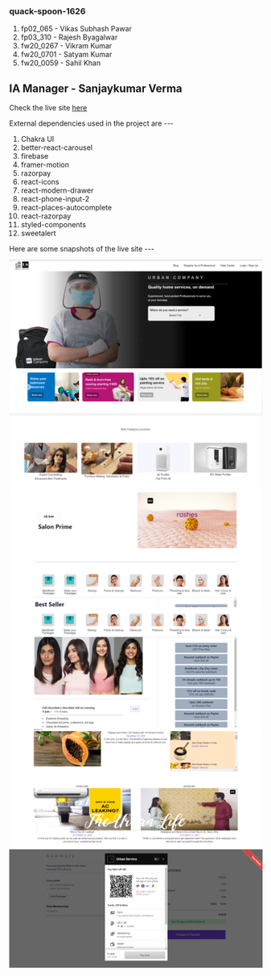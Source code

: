 ### quack-spoon-1626

1. fp02_065 - Vikas Subhash Pawar
2. fp03_310 - Rajesh Byagalwar
3. fw20_0267 - Vikram Kumar
4. fw20_0701 - Satyam Kumar
5. fw20_0059 - Sahil Khan


## IA Manager - Sanjaykumar Verma

Check the live site <a href="https://quack-spoon-1626.vercel.app/" target="_blank">here</a>

External dependencies used in the project are ---
1. Chakra UI
2. better-react-carousel
3. firebase
4. framer-motion
5. razorpay
6. react-icons
7. react-modern-drawer
8. react-phone-input-2
9. react-places-autocomplete
10. react-razorpay
11. styled-components
12. sweetalert

Here are some snapshots of the live site --- 

<img src="./snapshots/Screenshot1.png" />
<img src="./snapshots/Screenshot2.png" />
<img src="./snapshots/Screenshot3.png" />
<img src="./snapshots/Screenshot4.png" />
<img src="./snapshots/Screenshot6.png" />
<img src="./snapshots/Screenshot5.png" />
